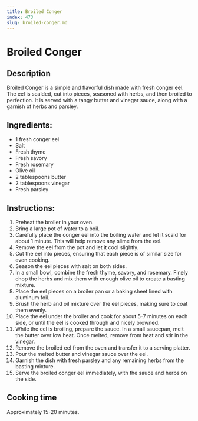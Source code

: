```yaml
---
title: Broiled Conger
index: 473
slug: broiled-conger.md
---
```


# Broiled Conger

## Description
Broiled Conger is a simple and flavorful dish made with fresh conger eel. The eel is scalded, cut into pieces, seasoned with herbs, and then broiled to perfection. It is served with a tangy butter and vinegar sauce, along with a garnish of herbs and parsley.

## Ingredients:
- 1 fresh conger eel
- Salt
- Fresh thyme
- Fresh savory
- Fresh rosemary
- Olive oil
- 2 tablespoons butter
- 2 tablespoons vinegar
- Fresh parsley

## Instructions:
1. Preheat the broiler in your oven.
2. Bring a large pot of water to a boil. 
3. Carefully place the conger eel into the boiling water and let it scald for about 1 minute. This will help remove any slime from the eel.
4. Remove the eel from the pot and let it cool slightly. 
5. Cut the eel into pieces, ensuring that each piece is of similar size for even cooking.
6. Season the eel pieces with salt on both sides.
7. In a small bowl, combine the fresh thyme, savory, and rosemary. Finely chop the herbs and mix them with enough olive oil to create a basting mixture.
8. Place the eel pieces on a broiler pan or a baking sheet lined with aluminum foil.
9. Brush the herb and oil mixture over the eel pieces, making sure to coat them evenly.
10. Place the eel under the broiler and cook for about 5-7 minutes on each side, or until the eel is cooked through and nicely browned.
11. While the eel is broiling, prepare the sauce. In a small saucepan, melt the butter over low heat. Once melted, remove from heat and stir in the vinegar.
12. Remove the broiled eel from the oven and transfer it to a serving platter.
13. Pour the melted butter and vinegar sauce over the eel.
14. Garnish the dish with fresh parsley and any remaining herbs from the basting mixture.
15. Serve the broiled conger eel immediately, with the sauce and herbs on the side.

## Cooking time
Approximately 15-20 minutes.